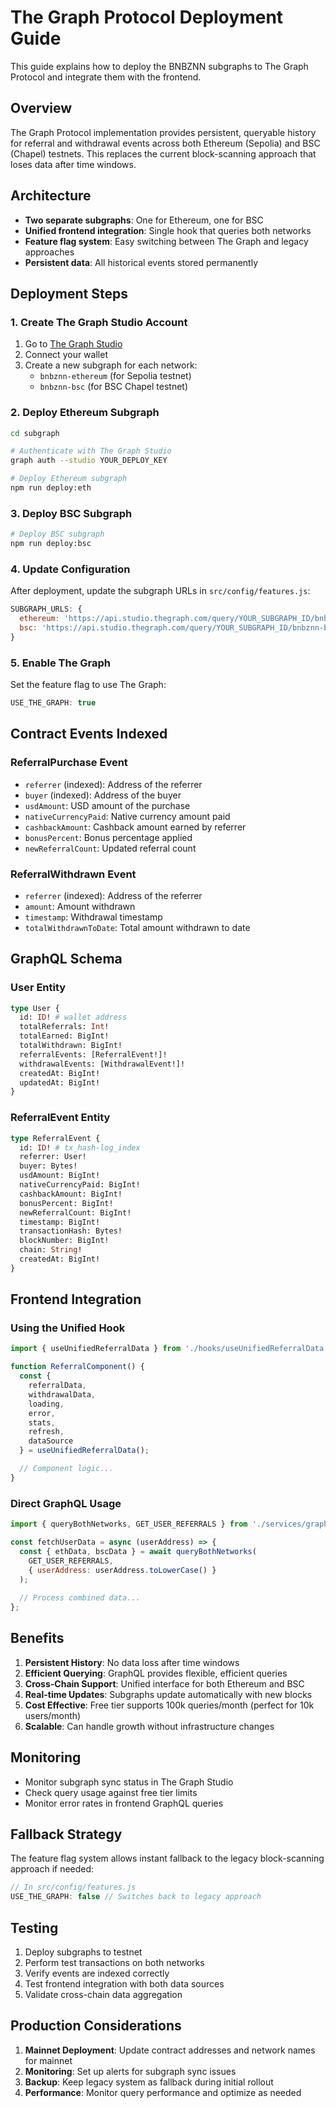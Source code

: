 # The Graph Protocol Deployment Guide

This guide explains how to deploy the BNBZNN subgraphs to The Graph Protocol and integrate them with the frontend.

## Overview

The Graph Protocol implementation provides persistent, queryable history for referral and withdrawal events across both Ethereum (Sepolia) and BSC (Chapel) testnets. This replaces the current block-scanning approach that loses data after time windows.

## Architecture

- **Two separate subgraphs**: One for Ethereum, one for BSC
- **Unified frontend integration**: Single hook that queries both networks
- **Feature flag system**: Easy switching between The Graph and legacy approaches
- **Persistent data**: All historical events stored permanently

## Deployment Steps

### 1. Create The Graph Studio Account

1. Go to [The Graph Studio](https://thegraph.com/studio/)
2. Connect your wallet
3. Create a new subgraph for each network:
   - `bnbznn-ethereum` (for Sepolia testnet)
   - `bnbznn-bsc` (for BSC Chapel testnet)

### 2. Deploy Ethereum Subgraph

```bash
cd subgraph

# Authenticate with The Graph Studio
graph auth --studio YOUR_DEPLOY_KEY

# Deploy Ethereum subgraph
npm run deploy:eth
```

### 3. Deploy BSC Subgraph

```bash
# Deploy BSC subgraph
npm run deploy:bsc
```

### 4. Update Configuration

After deployment, update the subgraph URLs in `src/config/features.js`:

```javascript
SUBGRAPH_URLS: {
  ethereum: 'https://api.studio.thegraph.com/query/YOUR_SUBGRAPH_ID/bnbznn-ethereum/version/latest',
  bsc: 'https://api.studio.thegraph.com/query/YOUR_SUBGRAPH_ID/bnbznn-bsc/version/latest'
}
```

### 5. Enable The Graph

Set the feature flag to use The Graph:

```javascript
USE_THE_GRAPH: true
```

## Contract Events Indexed

### ReferralPurchase Event
- `referrer` (indexed): Address of the referrer
- `buyer` (indexed): Address of the buyer
- `usdAmount`: USD amount of the purchase
- `nativeCurrencyPaid`: Native currency amount paid
- `cashbackAmount`: Cashback amount earned by referrer
- `bonusPercent`: Bonus percentage applied
- `newReferralCount`: Updated referral count

### ReferralWithdrawn Event
- `referrer` (indexed): Address of the referrer
- `amount`: Amount withdrawn
- `timestamp`: Withdrawal timestamp
- `totalWithdrawnToDate`: Total amount withdrawn to date

## GraphQL Schema

### User Entity
```graphql
type User {
  id: ID! # wallet address
  totalReferrals: Int!
  totalEarned: BigInt!
  totalWithdrawn: BigInt!
  referralEvents: [ReferralEvent!]!
  withdrawalEvents: [WithdrawalEvent!]!
  createdAt: BigInt!
  updatedAt: BigInt!
}
```

### ReferralEvent Entity
```graphql
type ReferralEvent {
  id: ID! # tx_hash-log_index
  referrer: User!
  buyer: Bytes!
  usdAmount: BigInt!
  nativeCurrencyPaid: BigInt!
  cashbackAmount: BigInt!
  bonusPercent: BigInt!
  newReferralCount: BigInt!
  timestamp: BigInt!
  transactionHash: Bytes!
  blockNumber: BigInt!
  chain: String!
  createdAt: BigInt!
}
```

## Frontend Integration

### Using the Unified Hook

```javascript
import { useUnifiedReferralData } from './hooks/useUnifiedReferralData';

function ReferralComponent() {
  const { 
    referralData, 
    withdrawalData, 
    loading, 
    error, 
    stats, 
    refresh,
    dataSource 
  } = useUnifiedReferralData();

  // Component logic...
}
```

### Direct GraphQL Usage

```javascript
import { queryBothNetworks, GET_USER_REFERRALS } from './services/graphql';

const fetchUserData = async (userAddress) => {
  const { ethData, bscData } = await queryBothNetworks(
    GET_USER_REFERRALS,
    { userAddress: userAddress.toLowerCase() }
  );
  
  // Process combined data...
};
```

## Benefits

1. **Persistent History**: No data loss after time windows
2. **Efficient Querying**: GraphQL provides flexible, efficient queries
3. **Cross-Chain Support**: Unified interface for both Ethereum and BSC
4. **Real-time Updates**: Subgraphs update automatically with new blocks
5. **Cost Effective**: Free tier supports 100k queries/month (perfect for 10k users/month)
6. **Scalable**: Can handle growth without infrastructure changes

## Monitoring

- Monitor subgraph sync status in The Graph Studio
- Check query usage against free tier limits
- Monitor error rates in frontend GraphQL queries

## Fallback Strategy

The feature flag system allows instant fallback to the legacy block-scanning approach if needed:

```javascript
// In src/config/features.js
USE_THE_GRAPH: false // Switches back to legacy approach
```

## Testing

1. Deploy subgraphs to testnet
2. Perform test transactions on both networks
3. Verify events are indexed correctly
4. Test frontend integration with both data sources
5. Validate cross-chain data aggregation

## Production Considerations

1. **Mainnet Deployment**: Update contract addresses and network names for mainnet
2. **Monitoring**: Set up alerts for subgraph sync issues
3. **Backup**: Keep legacy system as fallback during initial rollout
4. **Performance**: Monitor query performance and optimize as needed